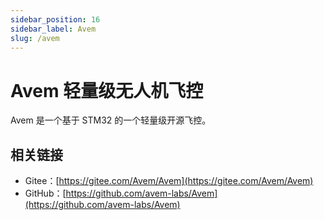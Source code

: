 ```yaml
---
sidebar_position: 16
sidebar_label: Avem
slug: /avem
---
```


# Avem 轻量级无人机飞控



Avem 是一个基于 STM32 的一个轻量级开源飞控。





## 相关链接

- Gitee：[https://gitee.com/Avem/Avem](https://gitee.com/Avem/Avem)
- GitHub：[https://github.com/avem-labs/Avem](https://github.com/avem-labs/Avem)

